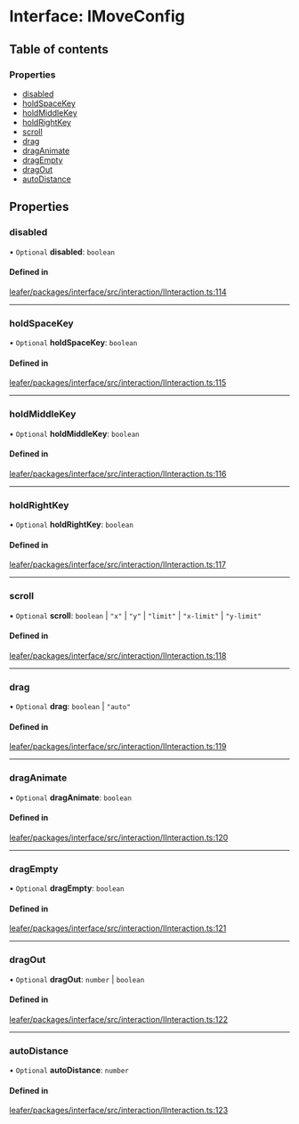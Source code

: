 # Interface: IMoveConfig

## Table of contents

### Properties

- [disabled](IMoveConfig.md#disabled)
- [holdSpaceKey](IMoveConfig.md#holdspacekey)
- [holdMiddleKey](IMoveConfig.md#holdmiddlekey)
- [holdRightKey](IMoveConfig.md#holdrightkey)
- [scroll](IMoveConfig.md#scroll)
- [drag](IMoveConfig.md#drag)
- [dragAnimate](IMoveConfig.md#draganimate)
- [dragEmpty](IMoveConfig.md#dragempty)
- [dragOut](IMoveConfig.md#dragout)
- [autoDistance](IMoveConfig.md#autodistance)

## Properties

### disabled

• `Optional` **disabled**: `boolean`

#### Defined in

[leafer/packages/interface/src/interaction/IInteraction.ts:114](https://github.com/leaferjs/leafer/blob/27e942d/packages/interface/src/interaction/IInteraction.ts#L114)

___

### holdSpaceKey

• `Optional` **holdSpaceKey**: `boolean`

#### Defined in

[leafer/packages/interface/src/interaction/IInteraction.ts:115](https://github.com/leaferjs/leafer/blob/27e942d/packages/interface/src/interaction/IInteraction.ts#L115)

___

### holdMiddleKey

• `Optional` **holdMiddleKey**: `boolean`

#### Defined in

[leafer/packages/interface/src/interaction/IInteraction.ts:116](https://github.com/leaferjs/leafer/blob/27e942d/packages/interface/src/interaction/IInteraction.ts#L116)

___

### holdRightKey

• `Optional` **holdRightKey**: `boolean`

#### Defined in

[leafer/packages/interface/src/interaction/IInteraction.ts:117](https://github.com/leaferjs/leafer/blob/27e942d/packages/interface/src/interaction/IInteraction.ts#L117)

___

### scroll

• `Optional` **scroll**: `boolean` \| ``"x"`` \| ``"y"`` \| ``"limit"`` \| ``"x-limit"`` \| ``"y-limit"``

#### Defined in

[leafer/packages/interface/src/interaction/IInteraction.ts:118](https://github.com/leaferjs/leafer/blob/27e942d/packages/interface/src/interaction/IInteraction.ts#L118)

___

### drag

• `Optional` **drag**: `boolean` \| ``"auto"``

#### Defined in

[leafer/packages/interface/src/interaction/IInteraction.ts:119](https://github.com/leaferjs/leafer/blob/27e942d/packages/interface/src/interaction/IInteraction.ts#L119)

___

### dragAnimate

• `Optional` **dragAnimate**: `boolean`

#### Defined in

[leafer/packages/interface/src/interaction/IInteraction.ts:120](https://github.com/leaferjs/leafer/blob/27e942d/packages/interface/src/interaction/IInteraction.ts#L120)

___

### dragEmpty

• `Optional` **dragEmpty**: `boolean`

#### Defined in

[leafer/packages/interface/src/interaction/IInteraction.ts:121](https://github.com/leaferjs/leafer/blob/27e942d/packages/interface/src/interaction/IInteraction.ts#L121)

___

### dragOut

• `Optional` **dragOut**: `number` \| `boolean`

#### Defined in

[leafer/packages/interface/src/interaction/IInteraction.ts:122](https://github.com/leaferjs/leafer/blob/27e942d/packages/interface/src/interaction/IInteraction.ts#L122)

___

### autoDistance

• `Optional` **autoDistance**: `number`

#### Defined in

[leafer/packages/interface/src/interaction/IInteraction.ts:123](https://github.com/leaferjs/leafer/blob/27e942d/packages/interface/src/interaction/IInteraction.ts#L123)
